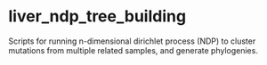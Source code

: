 # liver_ndp_tree_building
Scripts for running n-dimensional dirichlet process (NDP) to cluster mutations from multiple related samples, and generate phylogenies.

